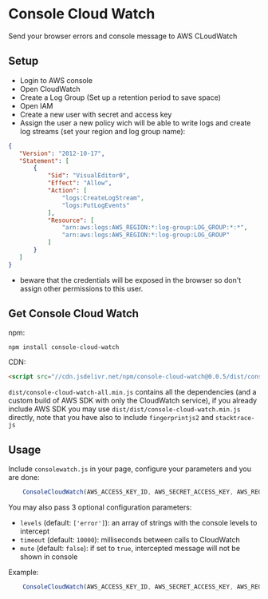 # Console Cloud Watch

Send your browser errors and console message to AWS CLoudWatch

## Setup

 - Login to AWS console
 - Open CloudWatch
 - Create a Log Group (Set up a retention period to save space)
 - Open IAM
 - Create a new user with secret and access key
 - Assign the user a new policy wich will be able to write logs and create log streams (set your region and log group name):
 ```json
{
    "Version": "2012-10-17",
    "Statement": [
        {
            "Sid": "VisualEditor0",
            "Effect": "Allow",
            "Action": [
                "logs:CreateLogStream",
                "logs:PutLogEvents"
            ],
            "Resource": [
                "arn:aws:logs:AWS_REGION:*:log-group:LOG_GROUP:*:*",
                "arn:aws:logs:AWS_REGION:*:log-group:LOG_GROUP"
            ]
        }
    ]
}
 ```
 - beware that the credentials will be exposed in the browser so don't assign other permissions to this user.

## Get Console Cloud Watch

npm:
```
npm install console-cloud-watch
```
CDN:
```html
<script src="//cdn.jsdelivr.net/npm/console-cloud-watch@0.0.5/dist/console-cloud-watch-all.min.js"></script>
```
`dist/console-cloud-watch-all.min.js` contains all the dependencies (and a custom build of AWS SDK with only the CloudWatch service), 
if you already include AWS SDK you may use `dist/dist/console-cloud-watch.min.js` directly, note that you have also to include `fingerprintjs2` and `stacktrace-js`



## Usage
Include `consolewatch.js` in your page, configure your parameters and you are done:

```javascript
    ConsoleCloudWatch(AWS_ACCESS_KEY_ID, AWS_SECRET_ACCESS_KEY, AWS_REGION, LOG_GROUP);
```

You may also pass 3 optional configuration parameters:

- `levels` (default: `['error']`): an array of strings with the console levels to intercept
- `timeout` (default: `10000`): milliseconds between calls to CloudWatch
- `mute` (default: `false`): if set to `true`, intercepted message will not be shown in console

Example: 
```javascript
    ConsoleCloudWatch(AWS_ACCESS_KEY_ID, AWS_SECRET_ACCESS_KEY, AWS_REGION, LOG_GROUP,['warn','error'],30000,true);
```
